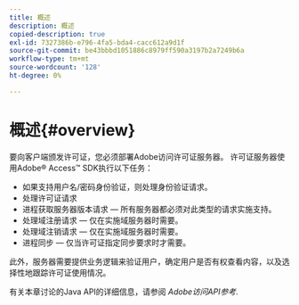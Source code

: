```yaml
---
title: 概述
description: 概述
copied-description: true
exl-id: 7327386b-e796-4fa5-bda4-cacc612a9d1f
source-git-commit: be43bbbd1051886c8979ff590a3197b2a7249b6a
workflow-type: tm+mt
source-wordcount: '128'
ht-degree: 0%

---
```


# 概述{#overview}

要向客户端颁发许可证，您必须部署Adobe访问许可证服务器。 许可证服务器使用Adobe® Access™ SDK执行以下任务：

* 如果支持用户名/密码身份验证，则处理身份验证请求。
* 处理许可证请求
* 进程获取服务器版本请求 — 所有服务器都必须对此类型的请求实施支持。
* 处理域注册请求 — 仅在实施域服务器时需要。
* 处理域注销请求 — 仅在实施域服务器时需要。
* 进程同步 — 仅当许可证指定同步要求时才需要。

此外，服务器需要提供业务逻辑来验证用户，确定用户是否有权查看内容，以及选择性地跟踪许可证使用情况。

有关本章讨论的Java API的详细信息，请参阅 *Adobe访问API参考*.
